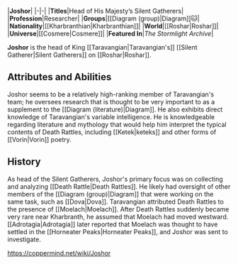 |**Joshor**|
|-|-|
|**Titles**|Head of His Majesty’s Silent Gatherers|
|**Profession**|Researcher|
|**Groups**|[[Diagram (group)\|Diagram]]🐱︎|
|**Nationality**|[[Kharbranthian\|Kharbranthian]]|
|**World**|[[Roshar\|Roshar]]|
|**Universe**|[[Cosmere\|Cosmere]]|
|**Featured In**|*The Stormlight Archive*|

**Joshor** is the head of King [[Taravangian\|Taravangian's]] [[Silent Gatherer\|Silent Gatherers]] on [[Roshar\|Roshar]].

## Attributes and Abilities
Joshor seems to be a relatively high-ranking member of Taravangian's team; he oversees research that is thought to be very important to as a supplement to the [[Diagram (literature)\|Diagram]]. He also exhibits direct knowledge of Taravangian's variable intelligence.
He is knowledgeable regarding literature and mythology that would help him interpret the typical contents of Death Rattles, including [[Ketek\|keteks]] and other forms of [[Vorin\|Vorin]] poetry.

## History
As head of the Silent Gatherers, Joshor's primary focus was on collecting and analyzing [[Death Rattle\|Death Rattles]]. He likely had oversight of other members of the [[Diagram (group)\|Diagram]] that were working on the same task, such as [[Dova\|Dova]].
Taravangian attributed Death Rattles to the presence of [[Moelach\|Moelach]]. After Death Rattles suddenly became very rare near Kharbranth, he assumed that Moelach had moved westward. [[Adrotagia\|Adrotagia]] later reported that Moelach was thought to have settled in the [[Horneater Peaks\|Horneater Peaks]], and Joshor was sent to investigate.



https://coppermind.net/wiki/Joshor